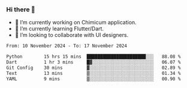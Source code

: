### Hi there 👋

<!--
**devcat37/devcat37** is a ✨ _special_ ✨ repository because its `README.md` (this file) appears on your GitHub profile.-->


- 🔭 I’m currently working on Chimicum application.
- 🌱 I’m currently learning Flutter/Dart.
- 👯 I’m looking to collaborate with UI designers.
<!-- - 🤔 I’m looking for help with ... -->

<!--START_SECTION:waka-->

```txt
From: 10 November 2024 - To: 17 November 2024

Python        15 hrs 15 mins  ██████████████████████░░░   88.08 %
Dart          1 hr 3 mins     █▓░░░░░░░░░░░░░░░░░░░░░░░   06.07 %
Git Config    30 mins         ▓░░░░░░░░░░░░░░░░░░░░░░░░   02.89 %
Text          13 mins         ▒░░░░░░░░░░░░░░░░░░░░░░░░   01.34 %
YAML          9 mins          ▒░░░░░░░░░░░░░░░░░░░░░░░░   00.90 %
```

<!--END_SECTION:waka-->

